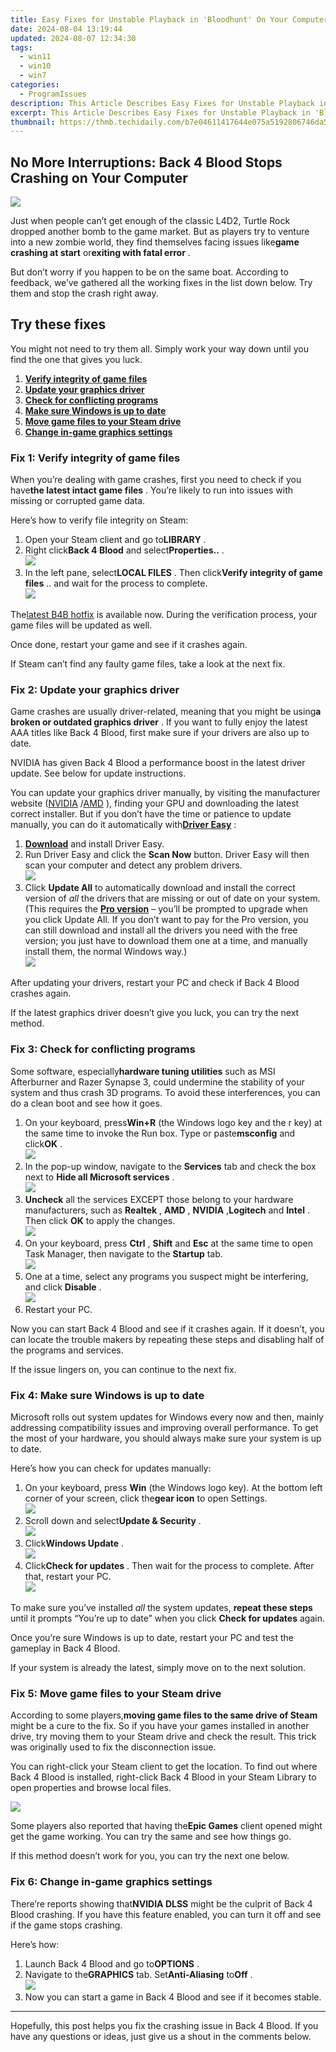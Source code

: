 ```yaml
---
title: Easy Fixes for Unstable Playback in 'Bloodhunt' On Your Computer
date: 2024-08-04 13:19:44
updated: 2024-08-07 12:34:30
tags:
  - win11
  - win10
  - win7
categories:
  - ProgramIssues
description: This Article Describes Easy Fixes for Unstable Playback in 'Bloodhunt' On Your Computer
excerpt: This Article Describes Easy Fixes for Unstable Playback in 'Bloodhunt' On Your Computer
thumbnail: https://thmb.techidaily.com/b7e04611417644e075a5192806746da5346b5175586dc4d2b30e06e7bb470a83.jpg
---
```


## No More Interruptions: Back 4 Blood Stops Crashing on Your Computer

![](https://images.drivereasy.com/wp-content/uploads/2021/08/back4blood-featured.jpg)

 Just when people can’t get enough of the classic L4D2, Turtle Rock dropped another bomb to the game market. But as players try to venture into a new zombie world, they find themselves facing issues like**game crashing at start** or**exiting with fatal error** .

 But don’t worry if you happen to be on the same boat. According to feedback, we’ve gathered all the working fixes in the list down below. Try them and stop the crash right away.

## Try these fixes

 You might not need to try them all. Simply work your way down until you find the one that gives you luck.

1. [**Verify integrity of game files**](https://tools.techidaily.com/drivereasy/download/)
2. [**Update your graphics driver**](https://tools.techidaily.com/drivereasy/download/)
3. [**Check for conflicting programs**](https://tools.techidaily.com/drivereasy/download/)
4. [**Make sure Windows is up to date**](https://tools.techidaily.com/drivereasy/download/)
5. [**Move game files to your Steam drive**](https://tools.techidaily.com/drivereasy/download/)
6. **[Change in-game graphics settings](https://tools.techidaily.com/drivereasy/download/)**

### Fix 1: Verify integrity of game files

 When you’re dealing with game crashes, first you need to check if you have**the latest intact game files** . You’re likely to run into issues with missing or corrupted game data.

Here’s how to verify file integrity on Steam:

1. Open your Steam client and go to**LIBRARY** .
2. Right click**Back 4 Blood** and select**Properties..** .  
![](https://images.drivereasy.com/wp-content/uploads/2021/08/b4b-verify-3.jpg)
3. In the left pane, select**LOCAL FILES** . Then click**Verify integrity of game files** .. and wait for the process to complete.  
![](https://images.drivereasy.com/wp-content/uploads/2021/08/b4b-verify-4.jpg)

 The[latest B4B hotfix](https://www.back4blood.com/en-us/news/october-11-2021-hotfix) is available now. During the verification process, your game files will be updated as well.

Once done, restart your game and see if it crashes again.

 If Steam can’t find any faulty game files, take a look at the next fix.

### Fix 2: Update your graphics driver

 Game crashes are usually driver-related, meaning that you might be using**a broken or outdated graphics driver** . If you want to fully enjoy the latest AAA titles like Back 4 Blood, first make sure if your drivers are also up to date.

 NVIDIA has given Back 4 Blood a performance boost in the latest driver update. See below for update instructions.

 You can update your graphics driver manually, by visiting the manufacturer website ([NVIDIA](https://tools.techidaily.com/drivereasy/download/) /[AMD](https://www.amd.com/en/support) ), finding your GPU and downloading the latest correct installer. But if you don’t have the time or patience to update manually, you can do it automatically with[**Driver Easy**](https://tools.techidaily.com/drivereasy/download/) :

1. **[Download](https://tools.techidaily.com/drivereasy/download/)**  and install Driver Easy.
2. Run Driver Easy and click the **Scan Now** button. Driver Easy will then scan your computer and detect any problem drivers.  
![](https://images.drivereasy.com/wp-content/uploads/2020/12/last-scan-never.png)
3. Click **Update All** to automatically download and install the correct version of _all_ the drivers that are missing or out of date on your system.  
 (This requires the **[Pro version](https://tools.techidaily.com/drivereasy/download/)**  – you’ll be prompted to upgrade when you click Update All. If you don’t want to pay for the Pro version, you can still download and install all the drivers you need with the free version; you just have to download them one at a time, and manually install them, the normal Windows way.)  
![](https://images.drivereasy.com/wp-content/uploads/2021/04/de-2060-super-update.jpg)

 After updating your drivers, restart your PC and check if Back 4 Blood crashes again.

 If the latest graphics driver doesn’t give you luck, you can try the next method.

### Fix 3: Check for conflicting programs

 Some software, especially**hardware tuning utilities** such as MSI Afterburner and Razer Synapse 3, could undermine the stability of your system and thus crash 3D programs. To avoid these interferences, you can do a clean boot and see how it goes.

1. On your keyboard, press**Win+R** (the Windows logo key and the r key) at the same time to invoke the Run box. Type or paste**msconfig** and click**OK** .  
![](https://images.drivereasy.com/wp-content/uploads/2020/11/msconfig-clean-boot-1.jpg)
2. In the pop-up window, navigate to the **Services**  tab and check the box next to **Hide all Microsoft services** .  
![](https://images.drivereasy.com/wp-content/uploads/2020/09/msconfig-hide-all-windows-services.jpg)
3. **Uncheck**  all the services EXCEPT those belong to your hardware manufacturers, such as **Realtek** , **AMD** , **NVIDIA** ,**Logitech** and **Intel** . Then click **OK**  to apply the changes.  
![](https://images.drivereasy.com/wp-content/uploads/2020/09/msconfig-disable-services-except-gpu-audio.jpg)
4. On your keyboard, press **Ctrl** , **Shift**  and **Esc**  at the same time to open Task Manager, then navigate to the **Startup**  tab.  
![](https://images.drivereasy.com/wp-content/uploads/2020/08/task-manager-startup.jpg)
5. One at a time, select any programs you suspect might be interfering, and click **Disable** .  
![](https://images.drivereasy.com/wp-content/uploads/2020/08/task-manager-startup-disable-startup-program.jpg)
6. Restart your PC.

 Now you can start Back 4 Blood and see if it crashes again. If it doesn’t, you can locate the trouble makers by repeating these steps and disabling half of the programs and services.

If the issue lingers on, you can continue to the next fix.

### Fix 4: Make sure Windows is up to date

 Microsoft rolls out system updates for Windows every now and then, mainly addressing compatibility issues and improving overall performance. To get the most of your hardware, you should always make sure your system is up to date.

Here’s how you can check for updates manually:

1. On your keyboard, press **Win** (the Windows logo key). At the bottom left corner of your screen, click the**gear icon** to open Settings.  
![](https://images.drivereasy.com/wp-content/uploads/2020/12/windows-10-start-menu-open-settings-gear-icon.jpg)
2. Scroll down and select**Update & Security** .  
![](https://images.drivereasy.com/wp-content/uploads/2020/12/windows-10-start-menu-open-settings-update.jpg)
3. Click**Windows Update** .  
![](https://images.drivereasy.com/wp-content/uploads/2020/12/windows-10-start-menu-open-settings-update-2.jpg)
4. Click**Check for updates** . Then wait for the process to complete. After that, restart your PC.  
![](https://images.drivereasy.com/wp-content/uploads/2020/12/windows-10-start-menu-open-settings-update-3.jpg)

 To make sure you’ve installed _all_  the system updates, **repeat these steps** until it prompts “You’re up to date” when you click **Check for updates** again.

 Once you’re sure Windows is up to date, restart your PC and test the gameplay in Back 4 Blood.

 If your system is already the latest, simply move on to the next solution.

### Fix 5: Move game files to your Steam drive

 According to some players,**moving game files to the same drive of Steam** might be a cure to the fix. So if you have your games installed in another drive, try moving them to your Steam drive and check the result. This trick was originally used to fix the disconnection issue.

 You can right-click your Steam client to get the location. To find out where Back 4 Blood is installed, right-click Back 4 Blood in your Steam Library to open properties and browse local files.

![](https://images.drivereasy.com/wp-content/uploads/2021/08/b4b-browse-2.jpg)

 Some players also reported that having the**Epic Games** client opened might get the game working. You can try the same and see how things go.

 If this method doesn’t work for you, you can try the next one below.

### Fix 6: Change in-game graphics settings

 There’re reports showing that**NVIDIA DLSS** might be the culprit of Back 4 Blood crashing. If you have this feature enabled, you can turn it off and see if the game stops crashing.

Here’s how:

1. Launch Back 4 Blood and go to**OPTIONS** .
2. Navigate to the**GRAPHICS** tab. Set**Anti-Aliasing** to**Off** .  
![](https://images.drivereasy.com/wp-content/uploads/2021/08/b4b-disable-dlss.jpg)
3. Now you can start a game in Back 4 Blood and see if it becomes stable.

---

 Hopefully, this post helps you fix the crashing issue in Back 4 Blood. If you have any questions or ideas, just give us a shout in the comments below.

<ins class="adsbygoogle"
     style="display:block"
     data-ad-format="autorelaxed"
     data-ad-client="ca-pub-7571918770474297"
     data-ad-slot="1223367746"></ins>



<ins class="adsbygoogle"
     style="display:block"
     data-ad-client="ca-pub-7571918770474297"
     data-ad-slot="8358498916"
     data-ad-format="auto"
     data-full-width-responsive="true"></ins>
